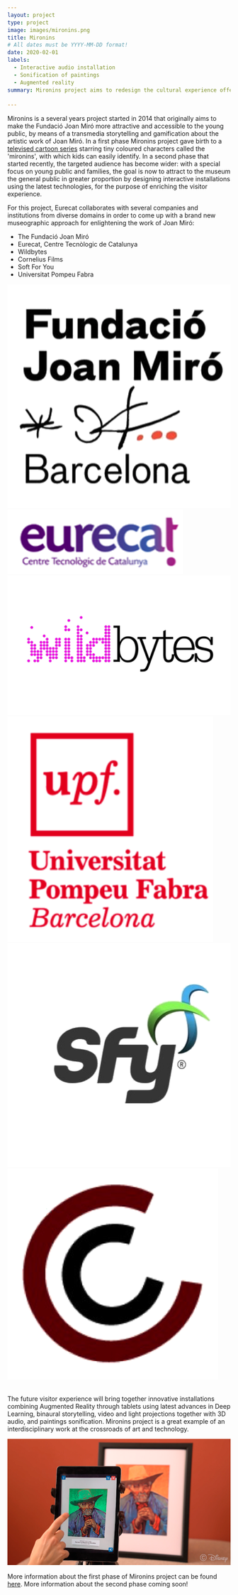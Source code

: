 ```yaml
---
layout: project
type: project
image: images/mironins.png
title: Mironins
# All dates must be YYYY-MM-DD format!
date: 2020-02-01
labels:
  - Interactive audio installation
  - Sonification of paintings
  - Augmented reality
summary: Mironins project aims to redesign the cultural experience offered during the visit of The Fundació Joan Miró in Barcelona.

---
```




Mironins is a several years project started in 2014 that originally aims to make the Fundació Joan Miró more attractive and accessible to the young public, by means of a transmedia storytelling and gamification about the artistic work of Joan Miró. In a first phase Mironins project gave birth to a [televised cartoon series](http://mironins.com/) starring tiny coloured characters called the 'mironins', with which kids can easily identify. In a second phase that started recently, the targeted audience has become wider: with a special focus on young public and families, the goal is now to attract to the museum the general public in greater proportion by designing interactive installations using the latest technologies, for the purpose of enriching the visitor experience.<br />

For this project, Eurecat collaborates with several companies and institutions from diverse domains in order to come up with a brand new museographic approach for enlightening the work of Joan Miró:
- The Fundació Joan Miró
- Eurecat, Centre Tecnòlogic de Catalunya
- Wildbytes
- Cornelius Films
- Soft For You
- Universitat Pompeu Fabra

<div class="ui grid">
  <div class="ui small centered images">
    <img class="ui image" src="/images/fundacio.png">
    <img class="ui image" src="/images/eurecat_logo.png">
    <img class="ui image" src="/images/wildbytes.png">
  </div>
  <div class="ui small centered images">
    <img class="ui image" src="/images/upf.png">
    <img class="ui image" src="/images/sfy.png">
    <img class="ui image" src="/images/cornelius.png">
  </div>
</div>
<br />


The future visitor experience will bring together innovative installations combining Augmented Reality through tablets using latest advances in Deep Learning, binaural storytelling, video and light projections together with 3D audio, and paintings sonification. Mironins project is a great example of an interdisciplinary work at the crossroads of art and technology.

<img class="ui image" src="/images/ar_museum.png">

More information about the first phase of Mironins project can be found [here](https://www.fundaciocatalunyacultura.cat/ca/llotja-de-projectes/3/mironins.html). More information about the second phase coming soon!

